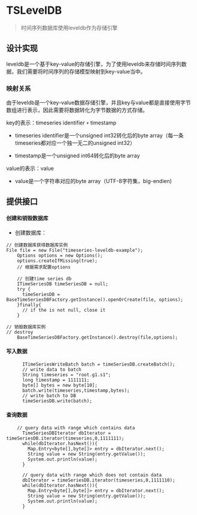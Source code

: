 # TSLevelDB

> 时间序列数据库使用leveldb作为存储引擎

## 设计实现

leveldb是一个基于key-value的存储引擎，为了使用leveldb来存储时间序列数据，我们需要将时间序列的存储模型映射到key-value当中。

### 映射关系

由于leveldb是一个key-value数据存储引擎，并且key与value都是直接使用字节数组进行表示，因此需要将数据转化为字节数据的方式存储。

key的表示：timeseries identifier `+` timestamp

 - timeseries identifier是一个unsigned int32转化后的byte array（每一条timeseries都对应一个独一无二的unsigned int32）

 - timestamp是一个unsigned int64转化后的byte array

value的表示：value

 - value是一个字符串对应的byte array（UTF-8字符集，big-endien)

## 提供接口

#### 创建和销毁数据库

- 创建数据库：

```
// 创建数据库获得数据库实例
File file = new File("timeseries-leveldb-example");
    Options options = new Options();
    options.createIfMissing(true);
    // 根据需求配置options

    // 创建time series db
    ITimeSeriesDB timeSeriesDB = null;
    try {
      timeSeriesDB = BaseTimeSeriesDBFactory.getInstance().openOrCreate(file, options);
    }finally{
      // if the is not null, close it
    }
```

```
// 销毁数据库实例
// destroy
    BaseTimeSeriesDBFactory.getInstance().destroy(file,options);
```

#### 写入数据

```
      ITimeSeriesWriteBatch batch = timeSeriesDB.createBatch();
      // write data to batch
      String timeseries = "root.g1.s1";
      long timestamp = 1111111;
      byte[] bytes = new byte[10];
      batch.write(timeseries,timestamp,bytes);
      // write batch to DB
      timeSeriesDB.write(batch);
```

#### 查询数据

```
    // query data with range which contains data
      TimeSeriesDBIterator dbIterator = timeSeriesDB.iterator(timeseries,0,1111111);
      while(dbIterator.hasNext()){
        Map.Entry<byte[],byte[]> entry = dbIterator.next();
        String value = new String(entry.getValue());
        System.out.println(value);
      }

      // query data with range which does not contain data
      dbIterator = timeSeriesDB.iterator(timeseries,0,1111110);
      while(dbIterator.hasNext()){
        Map.Entry<byte[],byte[]> entry = dbIterator.next();
        String value = new String(entry.getValue());
        System.out.println(value);
      }
```
